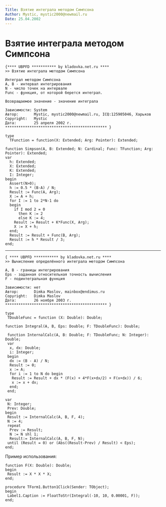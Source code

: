 ```yaml
---
Title: Взятие интеграла методом Симпсона
Author: Mystic, mystic2000@newmail.ru
Date: 25.04.2002
---
```



Взятие интеграла методом Симпсона
=================================

    {**** UBPFD *********** by kladovka.net.ru ****
    >> Взятие интеграла методом Симпсона
     
    Интеграл методом Симпсона
    A, B - интервал интегрирования
    N - число точек на интервале
    Func - функция, от которой берется интеграл.
     
    Возвращаемое значение - значение интеграла
     
    Зависимости: System
    Автор:       Mystic, mystic2000@newmail.ru, ICQ:125905046, Харьков
    Copyright:   Mystic
    Дата:        25 апреля 2002 г.
    ********************************************** }
     
    type
      TFunction = function(X: Extended; Arg: Pointer): Extended;
     
    function Simpson(A, B: Extended; N: Cardinal; Func: TFunction; Arg: Pointer): Extended;
    var
      h: Extended;
      X: Extended;
      K: Extended;
      I: Integer;
    begin
      Assert(N>0);
      h := 0.5 * (B-A) / N;
      Result := Func(A, Arg);
      X := A + h;
      for I := 1 to 2*N-1 do
      begin
        if I mod 2 = 0
          then K := 2
          else K := 4;
        Result := Result + K*Func(X, Arg);
        X := X + h;
      end;
      Result := Result + Func(B, Arg);
      Result := h * Result / 3;
    end;

------------------------------------------------------------------------

    { **** UBPFD *********** by kladovka.net.ru ****
    >> Вычисление определённого интеграла методом Симпсона
     
    A, B - границы интегрирования
    Eps - заданная относительная точность вычисления
    F - подинтегральная функция
     
    Зависимости: нет
    Автор:       Dimka Maslov, mainbox@endimus.ru
    Copyright:   Dimka Maslov
    Дата:        26 ноября 2003 г.
    ********************************************** }
     
    type
     TDoubleFunc = function (X: Double): Double;
     
    function Integral(A, B, Eps: Double; F: TDoubleFunc): Double;
     
     function InternalCalc(A, B: Double; F: TDoubleFunc; N: Integer): Double;
     var
      x, dx: Double;
      i: Integer;
     begin
      dx := (B - A) / N;
      Result := 0;
      x := A;
      for i := 1 to N do begin
       Result := Result + dx * (F(x) + 4*F(x+dx/2) + F(x+dx)) / 6;
       x := x + dx;
      end; 
     end;
     
    var
     N: Integer;
     Prev: Double;
    begin
     Result := InternalCalc(A, B, F, 4);
     N := 4;
     repeat
      Prev := Result;
      N := N shl 1;
      Result:= InternalCalc(A, B, F, N);
     until (Result = 0) or (Abs((Result-Prev) / Result) < Eps);
    end; 

Пример использования:

    function F(X: Double): Double;
    begin
     Result := X * X * X;
    end;
     
    procedure TForm1.Button1Click(Sender: TObject);
    begin
     Label1.Caption := FloatToStr(Integral(-10, 10, 0.00001, F));
    end; 
